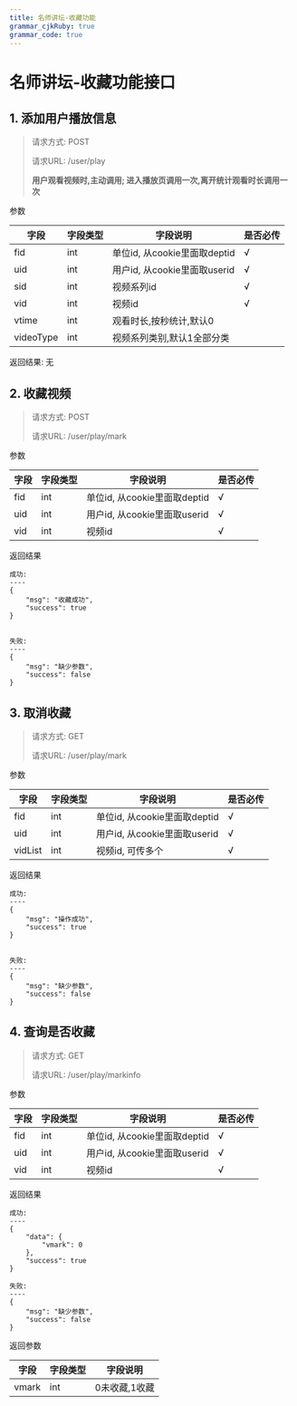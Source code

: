 ```yaml
---
title: 名师讲坛-收藏功能
grammar_cjkRuby: true
grammar_code: true
---
```


# 名师讲坛-收藏功能接口


## 1. 添加用户播放信息

>请求方式: POST
>
>请求URL: /user/play
>
> **用户观看视频时,主动调用; 进入播放页调用一次,离开统计观看时长调用一次**

参数

|   字段  |   字段类型  |   字段说明  |   是否必传  |
| --- | --- | --- | --- |
|   fid  |   int  |  单位id, 从cookie里面取deptid  |   √  |
|   uid  |  int   |   用户id, 从cookie里面取userid  |  √   |
|   sid  |  int   |   视频系列id  |  √   |
|   vid  |   int  |  视频id  |   √  |
|   vtime  |  int   |   观看时长,按秒统计,默认0  |    |
|   videoType  |  int   |   视频系列类别,默认1全部分类  |     |

返回结果: 无


## 2. 收藏视频

>请求方式: POST
>
>请求URL: /user/play/mark


参数

|   字段  |   字段类型  |   字段说明  |   是否必传  |
| --- | --- | --- | --- |
|   fid  |   int  |  单位id, 从cookie里面取deptid  |   √  |
|   uid  |  int   |   用户id, 从cookie里面取userid  |  √   |
|   vid  |   int  |  视频id  |   √  |


返回结果

``` 
成功:
----
{
    "msg": "收藏成功",
    "success": true
}


失败:
----
{
    "msg": "缺少参数",
    "success": false
}
```


## 3. 取消收藏

>请求方式: GET
>
>请求URL: /user/play/mark


参数

|   字段  |   字段类型  |   字段说明  |   是否必传  |
| --- | --- | --- | --- |
|   fid  |   int  |  单位id, 从cookie里面取deptid  |   √  |
|   uid  |  int   |   用户id, 从cookie里面取userid  |  √   |
|   vidList  |   int  |  视频id, 可传多个  |   √  |


返回结果

``` 
成功:
----
{
    "msg": "操作成功",
    "success": true
}


失败:
----
{
    "msg": "缺少参数",
    "success": false
}
```


## 4. 查询是否收藏

>请求方式: GET
>
>请求URL: /user/play/markinfo


参数

|   字段  |   字段类型  |   字段说明  |   是否必传  |
| --- | --- | --- | --- |
|   fid  |   int  |  单位id, 从cookie里面取deptid  |   √  |
|   uid  |  int   |   用户id, 从cookie里面取userid  |  √   |
|   vid  |   int  |  视频id  |   √  |


返回结果

``` 
成功:
----
{
    "data": {
        "vmark": 0
    },
    "success": true
}

失败:
----
{
    "msg": "缺少参数",
    "success": false
}
```

返回参数

|   字段  |  字段类型   |  字段说明   |
| --- | --- | --- |
|  vmark   |  int   |   0未收藏,1收藏  |
